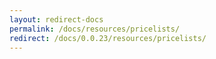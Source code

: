 ```yaml
---
layout: redirect-docs
permalink: /docs/resources/pricelists/
redirect: /docs/0.0.23/resources/pricelists/
---
```

